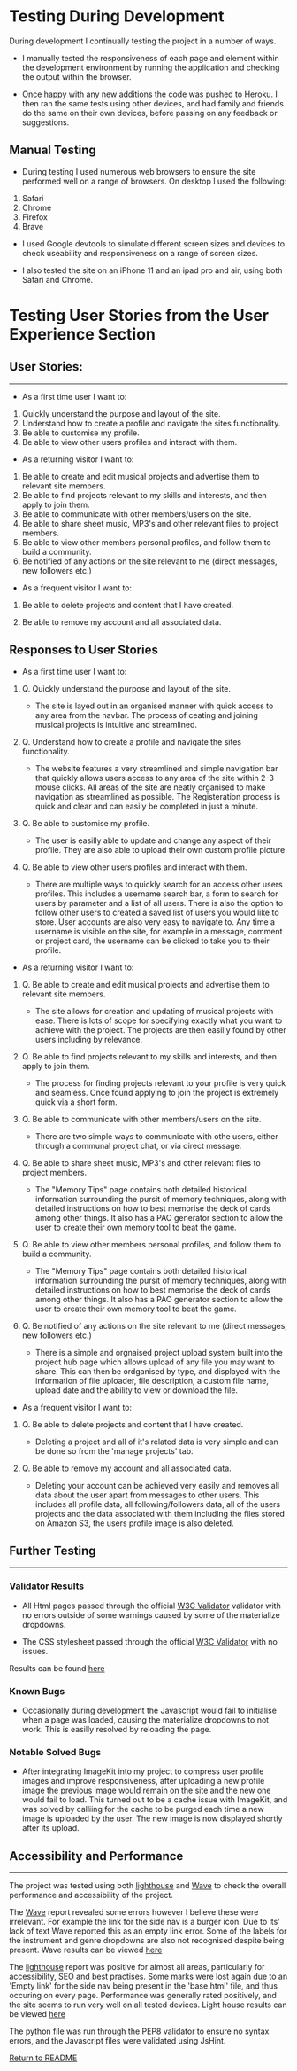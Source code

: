 # Testing During Development

During development I continually testing the project in a number of ways.

- I manually tested the responsiveness of each page and element within the development environment by running the application and checking the output within the browser.

- Once happy with any new additions the code was pushed to Heroku. I then ran the same tests using other devices, and had family and friends do the same on their own devices, before passing on any feedback or suggestions.

## Manual Testing

* During testing I used numerous web browsers to ensure the site performed well on a range of browsers. On desktop I used the following:

1. Safari
2. Chrome
3. Firefox
4. Brave

* I used Google devtools to simulate different screen sizes and devices to check useability and responsiveness on a range of screen sizes.

* I also tested the site on an iPhone 11 and an ipad pro and air, using both Safari and Chrome.


# Testing User Stories from the User Experience Section

## User Stories:
---
- As a first time user I want to:

1. Quickly understand the purpose and layout of the site.
2. Understand how to create a profile and navigate the sites functionality.
3. Be able to customise my profile.
4. Be able to view other users profiles and interact with them.

- As a returning visitor I want to:

1. Be able to create and edit musical projects and advertise them to relevant site members.
2. Be able to find projects relevant to my skills and interests, and then apply to join them.
3. Be able to communicate with other members/users on the site.
4. Be able to share sheet music, MP3's and other relevant files to project members.
5. Be able to view other members personal profiles, and follow them to build a community.
6. Be notified of any actions on the site relevant to me (direct messages, new followers etc.)

- As a frequent visitor I want to:

1. Be able to delete projects and content that I have created.

2. Be able to remove my account and all associated data.

## Responses to User Stories

- As a first time user I want to:

1. Q.  Quickly understand the purpose and layout of the site.
      * The site is layed out in an organised manner with quick access to any area from the navbar. The process of ceating and joining musical projects is intuitive and streamlined.

2. Q. Understand how to create a profile and navigate the sites functionality.
      * The website features a very streamlined and simple navigation bar that quickly allows users access to any area of the site within 2-3 mouse clicks. All areas of the site are neatly organised to make navigation as streamlined as possible.
      The Registeration process is quick and clear and can easily be completed in just a minute.

3. Q. Be able to customise my profile.
      * The user is easilly able to update and change any aspect of their profile. They are also able to upload their own custom profile picture.

4. Q. Be able to view other users profiles and interact with them.
    * There are multiple ways to quickly search for an access other users profiles. This includes a username search bar, a form to search for users by parameter and a list of all users.
    There is also the option to follow other users to created a saved list of users you would like to store. 
    User accounts are also very easy to navigate to. Any time a username is visible on the site, for example in a message, comment or project card, the username can be clicked to take you to their profile.


- As a returning visitor I want to:

1. Q. Be able to create and edit musical projects and advertise them to relevant site members.
      * The site allows for creation and updating of musical projects with ease. There is lots of scope for specifying exactly what you want to achieve with the project. The projects are then easilly found by other users including by relevance.

2. Q. Be able to find projects relevant to my skills and interests, and then apply to join them.
      * The process for finding projects relevant to your profile is very quick and seamless. Once found applying to join the project is extremely quick via a short form.

3. Q. Be able to communicate with other members/users on the site.
      * There are two simple ways to communicate with othe users, either through a communal project chat, or via direct message.

4. Q. Be able to share sheet music, MP3's and other relevant files to project members.
      * The "Memory Tips" page contains both detailed historical information surrounding the pursit of memory techniques, along with detailed instructions on how to best memorise the deck of cards among other things. It also has a PAO generator section to allow the user to create their own memory tool to beat the game.

5. Q. Be able to view other members personal profiles, and follow them to build a community.
      * The "Memory Tips" page contains both detailed historical information surrounding the pursit of memory techniques, along with detailed instructions on how to best memorise the deck of cards among other things. It also has a PAO generator section to allow the user to create their own memory tool to beat the game.

6. Q. Be notified of any actions on the site relevant to me (direct messages, new followers etc.)
      * There is a simple and orgnaised project upload system built into the project hub page which allows upload of any file you may want to share. This can then be ordganised by type, and displayed with the information of file uploader, file description, a custom file name, upload date and the ability to view or download the file.              


- As a frequent visitor I want to:

1. Q. Be able to delete projects and content that I have created.
    * Deleting a project and all of it's related data is very simple and can be done so from the 'manage projects' tab. 

2. Q. Be able to remove my account and all associated data.
    * Deleting your account can be achieved very easily and removes all data about the user apart from messages to other users. 
    This includes all profile data, all following/followers data, all of the users projects and the data associated with them including the files stored on Amazon S3, the users profile image is also deleted. 
    
## Further Testing
---
### Validator Results
* All Html pages passed through the official [W3C Validator](https://validator.w3.org) validator with no errors outside of some warnings caused by some of the materialize dropdowns.

* The CSS stylesheet passed through the official [W3C Validator](https://validator.w3.org) with no issues.

Results can be found [here](/static/readme-files/validator-results/)

### Known Bugs

* Occasionally during development the Javascript would fail to initialise when a page was loaded, causing the materialize dropdowns to not work. This is easilly resolved by reloading the page.


### Notable Solved Bugs

* After integrating ImageKit into my project to compress user profile images and improve responsiveness, after uploading a new profile image the previous image would remain on the site and the new one would fail to load. This turned out to be a cache issue with ImageKit, and was solved by calliing for the cache to be purged each time a new image is uploaded by the user. The new image is now displayed shortly after its upload. 


## Accessibility and Performance
---
The project was tested using both [lighthouse](https://developers.google.com/web/tools/lighthouse) and [Wave](https://wave.webaim.org/) to check the overall performance and accessibility of the project.

The [Wave](https://wave.webaim.org/) report revealed some errors however I believe these were irrelevant. For example the link for the side nav is a burger icon. Due to its' lack of text Wave reported this as an empty link error. Some of the labels for the instrument and genre dropdowns are also not recognised despite being present.
Wave results can be viewed [here](/static/readme-files/wave/)

The [lighthouse](https://developers.google.com/web/tools/lighthouse) report was positive for almost all areas, particularly for accessibility, SEO and best practises. Some marks were lost again due to an 'Empty link' for the side nav being present in the 'base.html' file, and thus occuring on every page.
Performance was generally rated positively, and the site seems to run very well on all tested devices.
Light house results can be viewed [here](/static/readme-files/lighthouse/)

The python file was run through the PEP8 validator to ensure no syntax errors, and the Javascript files were validated using JsHint.

[Return to README]()